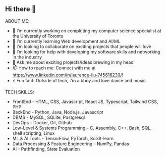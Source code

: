## Hi there 👋

ABOUT ME:
- 🔭 I’m currently working on completing my computer science specialist at the University of Toronto
- 🌱 I’m currently learning Web development and AI/ML
- 👯 I’m looking to collaborate on exciting projects that people will love
- 🤔 I’m looking for help with developing my software skills and networking in the industry
- 💬 Ask me about exciting projects/ideas brewing in my head
- 📫 How to reach me: Connect with me at https://www.linkedin.com/in/laurence-liu-745616230/!
- ⚡ Fun fact: Outside of tech, I'm a bboy and love dance and music

TECH SKILLS:
- FrontEnd - HTML, CSS, Javascript, React JS, Typescript, Tailwind CSS, PHP
- BackEnd - Python, Java, Node.js, Javascript
- DBMS - MySQL, SQLite, Postgresql
- DevOps - Docker, Git, Github
- Low-Level & Systems Programming - C, Assembly, C++, Bash, SQL, shell scripting, Linux
- ML & AI Tools - TensorFlow, PyTorch, Scikit-learn
- Data Processing & Feature Engineering - NumPy, Pandas
- AI - Pathfinding, State Evaluation
